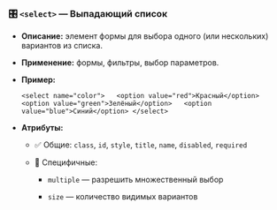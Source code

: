 ### 🎛 `<select>` — Выпадающий список

- **Описание:** элемент формы для выбора одного (или нескольких) вариантов из списка.
    
- **Применение:** формы, фильтры, выбор параметров.
    
- **Пример:**
    
    `<select name="color">   <option value="red">Красный</option>   <option value="green">Зелёный</option>   <option value="blue">Синий</option> </select>`
    
- **Атрибуты:**
    
    - ✅ Общие: `class`, `id`, `style`, `title`, `name`, `disabled`, `required`
        
    - 🔸 Специфичные:
        
        - `multiple` — разрешить множественный выбор
            
        - `size` — количество видимых вариантов